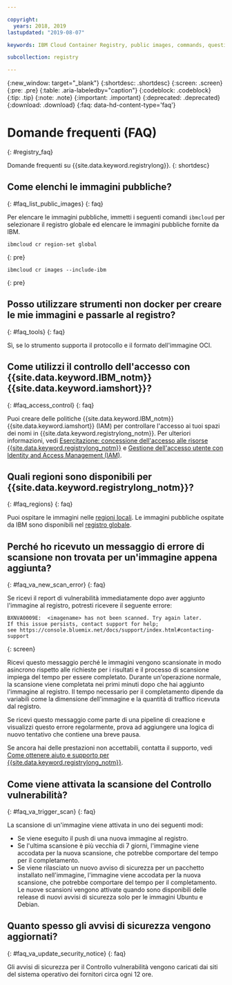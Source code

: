 ```yaml
---

copyright:
  years: 2018, 2019
lastupdated: "2019-08-07"

keywords: IBM Cloud Container Registry, public images, commands, questions, registry, FAQ, Vulnerability Advisor,

subcollection: registry

---
```


{:new_window: target="_blank"}
{:shortdesc: .shortdesc}
{:screen: .screen}
{:pre: .pre}
{:table: .aria-labeledby="caption"}
{:codeblock: .codeblock}
{:tip: .tip}
{:note: .note}
{:important: .important}
{:deprecated: .deprecated}
{:download: .download}
{:faq: data-hd-content-type='faq'}

# Domande frequenti (FAQ)
{: #registry_faq}

Domande frequenti su {{site.data.keyword.registrylong}}.
{: shortdesc}

## Come elenchi le immagini pubbliche?
{: #faq_list_public_images}
{: faq}

Per elencare le immagini pubbliche, immetti i seguenti comandi `ibmcloud` per selezionare il registro globale ed elencare le immagini pubbliche fornite da IBM.

```
ibmcloud cr region-set global
```
{: pre}

```
ibmcloud cr images --include-ibm
```
{: pre}

## Posso utilizzare strumenti non docker per creare le mie immagini e passarle al registro?
{: #faq_tools}
{: faq}

Sì, se lo strumento supporta il protocollo e il formato dell'immagine OCI.

## Come utilizzi il controllo dell'accesso con {{site.data.keyword.IBM_notm}} {{site.data.keyword.iamshort}}?
{: #faq_access_control}
{: faq}

Puoi creare delle politiche {{site.data.keyword.IBM_notm}} {{site.data.keyword.iamshort}} (IAM) per controllare l'accesso ai tuoi spazi dei nomi in {{site.data.keyword.registrylong_notm}}. Per ulteriori informazioni, vedi [Esercitazione: concessione dell'accesso alle risorse {{site.data.keyword.registrylong_notm}}](/docs/services/Registry?topic=registry-iam_access) e [Gestione dell'accesso utente con Identity and Access Management (IAM)](/docs/services/Registry?topic=registry-iam).

## Quali regioni sono disponibili per {{site.data.keyword.registrylong_notm}}?
{: #faq_regions}
{: faq}

Puoi ospitare le immagini nelle [regioni locali](/docs/services/Registry?topic=registry-registry_overview#registry_regions_local). Le immagini pubbliche ospitate da IBM sono disponibili nel [registro globale](/docs/services/Registry?topic=registry-registry_overview#registry_regions_global).

## Perché ho ricevuto un messaggio di errore di scansione non trovata per un'immagine appena aggiunta?
{: #faq_va_new_scan_error}
{: faq}

Se ricevi il report di vulnerabilità immediatamente dopo aver aggiunto l'immagine al registro, potresti ricevere il seguente errore:

```
BXNVA0009E:  <imagename> has not been scanned. Try again later.
If this issue persists, contact support for help;
see https://console.bluemix.net/docs/support/index.html#contacting-support
```
{: screen}

Ricevi questo messaggio perché le immagini vengono scansionate in modo asincrono rispetto alle richieste per i risultati e il processo di scansione impiega del tempo per essere completato. Durante un'operazione normale, la scansione viene completata nei primi minuti dopo che hai aggiunto l'immagine al registro. Il tempo necessario per il completamento dipende da variabili come la dimensione dell'immagine e la quantità di traffico ricevuta dal registro.

Se ricevi questo messaggio come parte di una pipeline di creazione e visualizzi questo errore regolarmente, prova ad aggiungere una logica di nuovo tentativo che contiene una breve pausa.

Se ancora hai delle prestazioni non accettabili, contatta il supporto, vedi [Come ottenere aiuto e supporto per {{site.data.keyword.registrylong_notm}}](/docs/services/Registry?topic=registry-ts_index#gettinghelp).

## Come viene attivata la scansione del Controllo vulnerabilità?
{: #faq_va_trigger_scan}
{: faq}

La scansione di un'immagine viene attivata in uno dei seguenti modi:

- Se viene eseguito il push di una nuova immagine al registro.
- Se l'ultima scansione è più vecchia di 7 giorni, l'immagine viene accodata per la nuova scansione, che potrebbe comportare del tempo per il completamento.
- Se viene rilasciato un nuovo avviso di sicurezza per un pacchetto installato nell'immagine, l'immagine viene accodata per la nuova scansione, che potrebbe comportare del tempo per il completamento. Le nuove scansioni vengono attivate quando sono disponibili delle release di nuovi avvisi di sicurezza solo per le immagini Ubuntu e Debian.

## Quanto spesso gli avvisi di sicurezza vengono aggiornati?
{: #faq_va_update_security_notice}
{: faq}

Gli avvisi di sicurezza per il Controllo vulnerabilità vengono caricati dai siti del sistema operativo dei fornitori circa ogni 12 ore.
